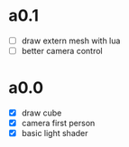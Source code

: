 # a0.1
- [ ] draw extern mesh with lua
- [ ] better camera control

# a0.0
- [x] draw cube
- [x] camera first person
- [x] basic light shader
